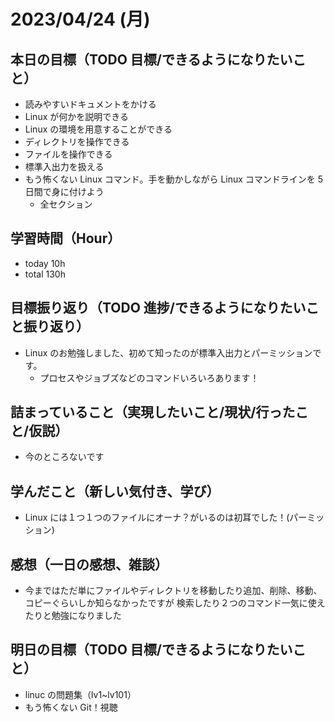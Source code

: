 # 2023/04/24 (月)

## 本日の目標（TODO 目標/できるようになりたいこと）

- 読みやすいドキュメントをかける
- Linux が何かを説明できる
- Linux の環境を用意することができる
- ディレクトリを操作できる
- ファイルを操作できる
- 標準入出力を扱える
- もう怖くない Linux コマンド。手を動かしながら Linux コマンドラインを 5 日間で身に付けよう
  - 全セクション

## 学習時間（Hour）

- today 10h
- total 130h

## 目標振り返り（TODO 進捗/できるようになりたいこと振り返り）

- Linux のお勉強しました、初めて知ったのが標準入出力とパーミッションです。
  - プロセスやジョブズなどのコマンドいろいろあります！

## 詰まっていること（実現したいこと/現状/行ったこと/仮説）

- 今のところないです

## 学んだこと（新しい気付き、学び）

- Linux には１つ１つのファイルにオーナ？がいるのは初耳でした！(パーミッション)

## 感想（一日の感想、雑談）

- 今まではただ単にファイルやディレクトリを移動したり追加、削除、移動、コピーぐらいしか知らなかったですが
  検索したり２つのコマンド一気に使えたりと勉強になりました

## 明日の目標（TODO 目標/できるようになりたいこと）

- linuc の問題集（lv1~lv101）
- もう怖くない Git！視聴
